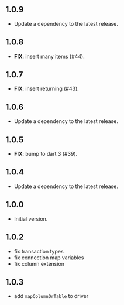 ## 1.0.9

 - Update a dependency to the latest release.

## 1.0.8

 - **FIX**: insert many items (#44).

## 1.0.7

 - **FIX**: insert returning (#43).

## 1.0.6

 - Update a dependency to the latest release.

## 1.0.5

 - **FIX**: bump to dart 3 (#39).

## 1.0.4

 - Update a dependency to the latest release.

## 1.0.0

- Initial version.

## 1.0.2
- fix transaction types
- fix connection map variables
- fix column extension

## 1.0.3
- add `mapColumnOrTable` to driver